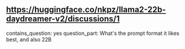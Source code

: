 ## https://huggingface.co/nkpz/llama2-22b-daydreamer-v2/discussions/1

contains_question: yes
question_part: What's the prompt format it likes best, and also 22B